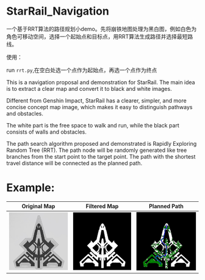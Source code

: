 # StarRail_Navigation

一个基于RRT算法的路径规划小demo。先将崩铁地图处理为黑白图，例如白色为角色可移动空间，选择一个起始点和目标点，用RRT算法生成路径并选择最短路线。

使用：

run `rrt.py`,在空白处选一个点作为起始点，再选一个点作为终点






This is a navigation proposal and demonstration for StarRail. The main idea is to extract a clear map and convert it to black and white images.

Different from Genshin Impact, StarRail has a clearer, simpler, and more concise concept map image, which makes it easy to distinguish pathways and obstacles.

The white part is the free space to walk and run, while the black part consists of walls and obstacles.

The path search algorithm proposed and demonstrated is Rapidly Exploring Random Tree (RRT). The path node will be randomly generated like tree branches from the start point to the target point. The path with the shortest travel distance will be connected as the planned path.

# Example:

| Original Map                | Filtered Map                         | Planned Path                         |
| --------------------------- | ------------------------------------ | ------------------------------------ |
| ![Original Map](demo/map.png) | ![Filtered Map](demo/map_inverted.png) | ![Planned Path](demo/map_path_RRT.png) |
